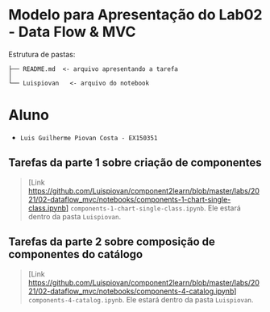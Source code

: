 # Modelo para Apresentação do Lab02 - Data Flow & MVC

Estrutura de pastas:

~~~
├── README.md  <- arquivo apresentando a tarefa
│
└── Luispiovan   <- arquivo do notebook
~~~

# Aluno
* `Luis Guilherme Piovan Costa - EX150351`

## Tarefas da parte 1 sobre criação de componentes

> [Link https://github.com/Luispiovan/component2learn/blob/master/labs/2021/02-dataflow_mvc/notebooks/components-1-chart-single-class.ipynb] `components-1-chart-single-class.ipynb`. Ele estará dentro da pasta `Luispiovan`.

## Tarefas da parte 2 sobre composição de componentes do catálogo

> [Link https://github.com/Luispiovan/component2learn/blob/master/labs/2021/02-dataflow_mvc/notebooks/components-4-catalog.ipynb] `components-4-catalog.ipynb`. Ele estará dentro da pasta `Luispiovan`.
